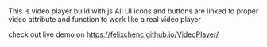 #

This is video player build with js
All UI icons and buttons are linked to proper video attribute and function to work like a real video player

check out live demo on https://felixchenc.github.io/VideoPlayer/
